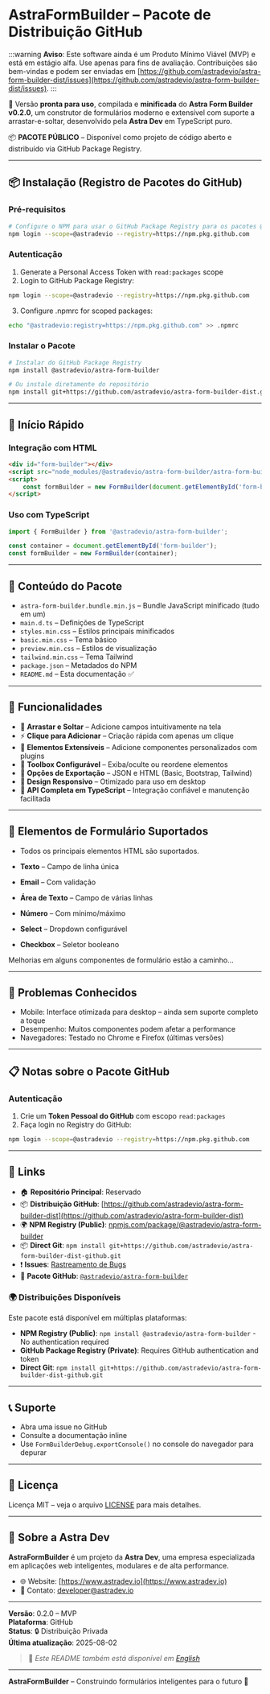 # AstraFormBuilder – Pacote de Distribuição GitHub

:::warning 
**Aviso**: Este software ainda é um Produto Mínimo Viável (MVP) e está em estágio alfa. Use apenas para fins de avaliação. Contribuições são bem-vindas e podem ser enviadas em [https://github.com/astradevio/astra-form-builder-dist/issues](https://github.com/astradevio/astra-form-builder-dist/issues).
:::

🚀 Versão **pronta para uso**, compilada e **minificada** do **Astra Form Builder v0.2.0**, um construtor de formulários moderno e extensível com suporte a arrastar-e-soltar, desenvolvido pela **Astra Dev** em TypeScript puro.

📦 **PACOTE PÚBLICO** – Disponível como projeto de código aberto e distribuído via GitHub Package Registry.

---

## 📦 Instalação (Registro de Pacotes do GitHub)

### Pré-requisitos

```bash
# Configure o NPM para usar o GitHub Package Registry para os pacotes @astradevio
npm login --scope=@astradevio --registry=https://npm.pkg.github.com
```

### Autenticação

1. Generate a Personal Access Token with `read:packages` scope
2. Login to GitHub Package Registry:
```bash
npm login --scope=@astradevio --registry=https://npm.pkg.github.com
```

3. Configure .npmrc for scoped packages:
```bash
echo "@astradevio:registry=https://npm.pkg.github.com" >> .npmrc
```

### Instalar o Pacote

```bash
# Instalar do GitHub Package Registry
npm install @astradevio/astra-form-builder

# Ou instale diretamente do repositório
npm install git+https://github.com/astradevio/astra-form-builder-dist.git
```

---

## 🚀 Início Rápido

### Integração com HTML

```html
<div id="form-builder"></div>
<script src="node_modules/@astradevio/astra-form-builder/astra-form-builder.bundle.min.js"></script>
<script>
    const formBuilder = new FormBuilder(document.getElementById('form-builder'));
</script>
```

### Uso com TypeScript

```ts
import { FormBuilder } from '@astradevio/astra-form-builder';

const container = document.getElementById('form-builder');
const formBuilder = new FormBuilder(container);
```

---

## 📁 Conteúdo do Pacote

- `astra-form-builder.bundle.min.js` – Bundle JavaScript minificado (tudo em um)
- `main.d.ts` – Definições de TypeScript
- `styles.min.css` – Estilos principais minificados
- `basic.min.css` – Tema básico
- `preview.min.css` – Estilos de visualização
- `tailwind.min.css` – Tema Tailwind
- `package.json` – Metadados do NPM
- `README.md` – Esta documentação ✅

---

## 🌟 Funcionalidades

- 🧩 **Arrastar e Soltar** – Adicione campos intuitivamente na tela
- ⚡ **Clique para Adicionar** – Criação rápida com apenas um clique
- 🧠 **Elementos Extensíveis** – Adicione componentes personalizados com plugins
- 🧰 **Toolbox Configurável** – Exiba/oculte ou reordene elementos
- 💾 **Opções de Exportação** – JSON e HTML (Basic, Bootstrap, Tailwind)
- 📐 **Design Responsivo** – Otimizado para uso em desktop
- 🧪 **API Completa em TypeScript** – Integração confiável e manutenção facilitada

---

## 🧩 Elementos de Formulário Suportados

- Todos os principais elementos HTML são suportados.

- **Texto** – Campo de linha única
- **Email** – Com validação
- **Área de Texto** – Campo de várias linhas
- **Número** – Com mínimo/máximo
- **Select** – Dropdown configurável
- **Checkbox** – Seletor booleano

Melhorias em alguns componentes de formulário estão a caminho...

---

## 🐛 Problemas Conhecidos

- Mobile: Interface otimizada para desktop – ainda sem suporte completo a toque
- Desempenho: Muitos componentes podem afetar a performance
- Navegadores: Testado no Chrome e Firefox (últimas versões)

---

## 📋 Notas sobre o Pacote GitHub

### Autenticação

1. Crie um **Token Pessoal do GitHub** com escopo `read:packages`
2. Faça login no Registry do GitHub:

```bash
npm login --scope=@astradevio --registry=https://npm.pkg.github.com
```

---

## 🔗 Links

- 🏠 **Repositório Principal**: Reservado
- 📦 **Distribuição GitHub**: [https://github.com/astradevio/astra-form-builder-dist](https://github.com/astradevio/astra-form-builder-dist)
- 🌍 **NPM Registry (Public)**: [npmjs.com/package/@astradevio/astra-form-builder](https://www.npmjs.com/package/@astradevio/astra-form-builder)
- 📦 **Direct Git**: `npm install git+https://github.com/astradevio/astra-form-builder-dist-github.git`
- ❗ **Issues**: [Rastreamento de Bugs](https://github.com/astradevio/astra-form-builder-dist/issues)
- 🧪 **Pacote GitHub**: [`@astradevio/astra-form-builder`](https://github.com/astradevio/astra-form-builder/packages)

### 🌍 Distribuições Disponíveis

Este pacote está disponível em múltiplas plataformas:

- **NPM Registry (Public)**: `npm install @astradevio/astra-form-builder` - No authentication required
- **GitHub Package Registry (Private)**: Requires GitHub authentication and token
- **Direct Git**: `npm install git+https://github.com/astradevio/astra-form-builder-dist-github.git`

---

## 📞 Suporte

- Abra uma issue no GitHub
- Consulte a documentação inline
- Use `FormBuilderDebug.exportConsole()` no console do navegador para depurar

---

## 📄 Licença

Licença MIT – veja o arquivo [LICENSE](./LICENSE.md) para mais detalhes.

---

## 🏢 Sobre a Astra Dev

**AstraFormBuilder** é um projeto da **Astra Dev**, uma empresa especializada em aplicações web inteligentes, modulares e de alta performance.

- 🌐 Website: [https://www.astradev.io](https://www.astradev.io)
- 📧 Contato: developer@astradev.io

---

**Versão**: 0.2.0 – MVP  
**Plataforma**: GitHub  
**Status**: 🔒 Distribuição Privada  
**Última atualização**: 2025-08-02

> 📝 *Este README também está disponível em [English](README.md)*

---

**AstraFormBuilder** – Construindo formulários inteligentes para o futuro 🚀
